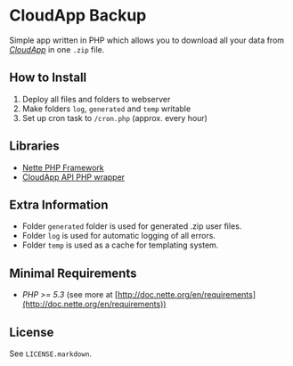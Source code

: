 # CloudApp Backup

Simple app written in PHP which allows you to download all your data from [*CloudApp*](http://getcloudapp.com) in one `.zip` file.

## How to Install

1. Deploy all files and folders to webserver
2. Make folders `log`, `generated` and `temp` writable
3. Set up cron task to `/cron.php` (approx. every hour)

## Libraries
- [Nette PHP Framework](http://nette.org)
- [CloudApp API PHP wrapper](https://github.com/matthiasplappert/CloudApp-API-PHP-wrapper)

## Extra Information
- Folder `generated` folder is used for generated .zip user files.
- Folder `log` is used for automatic logging of all errors.
- Folder `temp` is used as a cache for templating system.

## Minimal Requirements
- *PHP >= 5.3* (see more at [http://doc.nette.org/en/requirements](http://doc.nette.org/en/requirements))

## License
See `LICENSE.markdown`.
